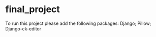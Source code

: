 # final_project
To run this project please add the following packages:
Django;
Pillow;
Django-ck-editor

